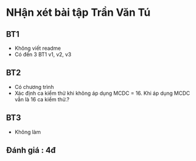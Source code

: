 # NHận xét bài tập Trần Văn Tú

## BT1
- Không viết readme
- Có đến 3 BT1 v1, v2, v3
## BT2
- Có chương trình
- Xác định ca kiểm thử khi không áp dụng MCDC = 16. Khi áp dụng MCDC vẫn là 16 ca kiểm thử.?
## BT3
- Không làm
## Đánh giá : 4đ
